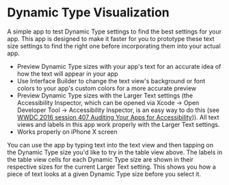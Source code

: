 #  Dynamic Type Visualization
A simple app to test Dynamic Type settings to find the best settings for your app. This app is designed to make it faster for you to prototype these text size settings to find the right one before incorporating them into your actual app.

- Preview Dynamic Type sizes with your app's text for an accurate idea of how the text will appear in your app
- Use Interface Builder to change the text view's background or font colors to your app's custom colors for a more accurate preview
- Preview Dynamic Type sizes with the Larger Text settings (the Accessibility Inspector, which can be opened via Xcode -> Open Developer Tool -> Accessibility Inspector, is an easy way to do this (see [WWDC 2016 session 407 Auditing Your Apps for Accessibility](https://developer.apple.com/videos/play/wwdc2016-407/?time=1713))). All text views and labels in this app work properly with the Larger Text settings.
- Works properly on iPhone X screen

You can use the app by typing text into the text view and then tapping on the Dynamic Type size you'd like to try in the table view above. The labels in the table view cells for each Dynamic Type size are shown in their respective sizes for the current Larger Text setting. This shows you how a piece of text looks at a given Dynamic Type size before you select it. 
